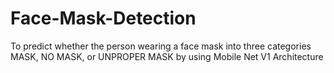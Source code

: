 # Face-Mask-Detection
To predict whether the person wearing a face mask into three categories MASK, NO MASK, or UNPROPER MASK by using Mobile Net V1 Architecture
